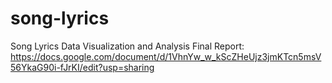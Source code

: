 # song-lyrics
Song Lyrics Data Visualization and Analysis
Final Report: https://docs.google.com/document/d/1VhnYw_w_kScZHeUjz3jmKTcn5msV56YkaG90i-fJrKI/edit?usp=sharing

